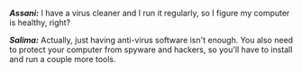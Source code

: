 ***Assani:*** I have a virus cleaner and I run it regularly, so I figure my computer is healthy, right?

***Salima:*** Actually, just having anti-virus software isn't enough. You also need to protect your computer from spyware and hackers, so you'll have to install and run a couple more tools.
